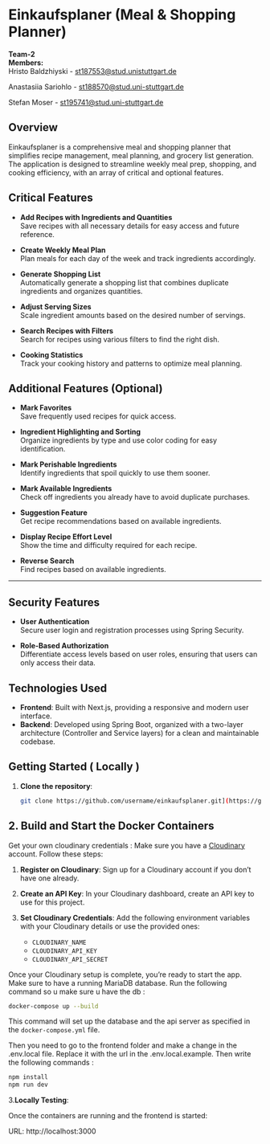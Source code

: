 # Einkaufsplaner (Meal & Shopping Planner)

**Team-2**  
**Members:**  
Hristo Baldzhiyski - st187553@stud.unistuttgart.de

Anastasiia Sariohlo - st188570@stud.uni-stuttgart.de 

Stefan Moser - st195741@stud.uni-stuttgart.de

## Overview
Einkaufsplaner is a comprehensive meal and shopping planner that simplifies recipe management, meal planning, and grocery list generation. The application is designed to streamline weekly meal prep, shopping, and cooking efficiency, with an array of critical and optional features.

## Critical Features
- **Add Recipes with Ingredients and Quantities**  
  Save recipes with all necessary details for easy access and future reference.

- **Create Weekly Meal Plan**  
  Plan meals for each day of the week and track ingredients accordingly.

- **Generate Shopping List**  
  Automatically generate a shopping list that combines duplicate ingredients and organizes quantities.

- **Adjust Serving Sizes**  
  Scale ingredient amounts based on the desired number of servings.

- **Search Recipes with Filters**  
  Search for recipes using various filters to find the right dish.

- **Cooking Statistics**  
  Track your cooking history and patterns to optimize meal planning.

## Additional Features (Optional)
- **Mark Favorites**  
  Save frequently used recipes for quick access.

- **Ingredient Highlighting and Sorting**  
  Organize ingredients by type and use color coding for easy identification.

- **Mark Perishable Ingredients**  
  Identify ingredients that spoil quickly to use them sooner.

- **Mark Available Ingredients**  
  Check off ingredients you already have to avoid duplicate purchases.

- **Suggestion Feature**  
  Get recipe recommendations based on available ingredients.

- **Display Recipe Effort Level**  
  Show the time and difficulty required for each recipe.

- **Reverse Search**  
  Find recipes based on available ingredients.

---

## Security Features
- **User Authentication**  
  Secure user login and registration processes using Spring Security.

- **Role-Based Authorization**  
  Differentiate access levels based on user roles, ensuring that users can only access their data.

## Technologies Used
- **Frontend**: Built with Next.js, providing a responsive and modern user interface.
- **Backend**: Developed using Spring Boot, organized with a two-layer architecture (Controller and Service layers) for a clean and maintainable codebase.

## Getting Started ( Locally )

1. **Clone the repository**:
   ```bash
   git clone https://github.com/username/einkaufsplaner.git](https://github.tik.uni-stuttgart.de/iste-sopra-2024-aeb/team-2.git
   ```
## 2. Build and Start the Docker Containers

Get your own cloudinary credentials  : Make sure you have a [Cloudinary](https://cloudinary.com/) account. Follow these steps:

1. **Register on Cloudinary**: Sign up for a Cloudinary account if you don’t have one already.
2. **Create an API Key**: In your Cloudinary dashboard, create an API key to use for this project.
3. **Set Cloudinary Credentials**: Add the following environment variables with your Cloudinary details or use the provided ones:

    - `CLOUDINARY_NAME`
    - `CLOUDINARY_API_KEY`
    - `CLOUDINARY_API_SECRET`

Once your Cloudinary setup is complete, you’re ready to start the app. Make sure to have a running MariaDB database.
Run the following command so u make sure u have the db :
```bash
docker-compose up --build
   ```
   This command will set up the database and the api server as specified in the `docker-compose.yml` file.

Then you need to go to the frontend folder and make a change in the .env.local file. Replace it with the url in the .env.local.example.
Then write the following commands : 
```bash
npm install
npm run dev
   ```

3.**Locally Testing**:

Once the containers are running and the frontend is started:

URL: http://localhost:3000

